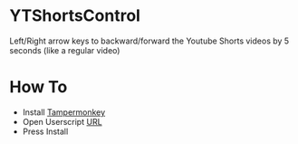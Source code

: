 # YTShortsControl
Left/Right arrow keys to backward/forward the Youtube Shorts videos by 5 seconds (like a regular video)

# How To
- Install [Tampermonkey](https://chromewebstore.google.com/detail/tampermonkey/dhdgffkkebhmkfjojejmpbldmpobfkfo)
- Open Userscript [URL](https://github.com/Wolf49406/YTShortsControl/raw/main/YTShortsControl.user.js)
- Press Install
